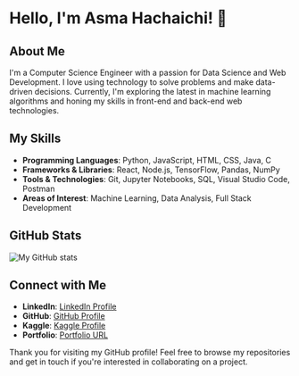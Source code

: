 # Hello, I'm Asma Hachaichi! 👋

## About Me
I'm a Computer Science Engineer with a passion for Data Science and Web Development. 
I love using technology to solve problems and make data-driven decisions. 
Currently, I'm exploring the latest in machine learning algorithms and honing my skills in front-end and back-end web technologies.

## My Skills
- **Programming Languages**: Python, JavaScript, HTML, CSS, Java, C
- **Frameworks & Libraries**: React, Node.js, TensorFlow, Pandas, NumPy
- **Tools & Technologies**: Git, Jupyter Notebooks, SQL, Visual Studio Code, Postman
- **Areas of Interest**: Machine Learning, Data Analysis, Full Stack Development

## GitHub Stats
![My GitHub stats](https://github-readme-stats.vercel.app/api?username=asma-hachaichi&show_icons=true&theme=radical)

## Connect with Me
- **LinkedIn**: [LinkedIn Profile](https://www.linkedin.com/in/asma-hachaichi-4a194916a/)
- **GitHub**: [GitHub Profile](https://github.com/asma-hachaichi)
- **Kaggle**: [Kaggle Profile](https://www.kaggle.com/asmahachaichi)
- **Portfolio**: [Portfolio URL](https://asma-hachaichi.github.io/portfolio/?fbclid=IwAR1AvbXEvU34oE_HuVJQLKO6XbTr_fkTJS7VfaJYeDAitKDfua8e-H2qDXk)

Thank you for visiting my GitHub profile! Feel free to browse my repositories and get in touch if you're interested in collaborating on a project.
